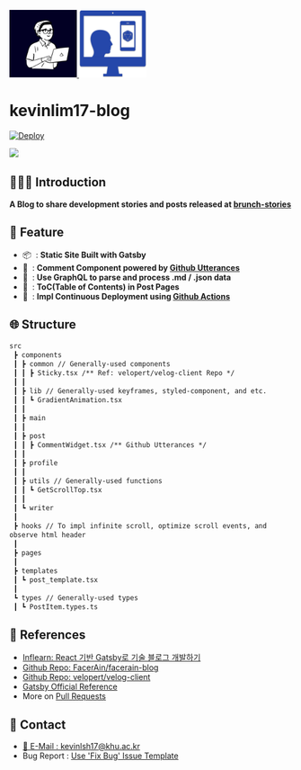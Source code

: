 <p align="left">
  <a href="https://cvbox.org/avatar-plus">
    <img alt="FavIcon" src="./static/notion-avatar.png" width="120" />
  </a>
  <img alt="logo" src="./static/favicon.png" width="120" />
</p>


<h1 align="left">
  kevinlim17-blog
</h1>

[![Deploy](https://github.com/kevinlim17/kevinlim17-dev-blog/actions/workflows/deploy.yml/badge.svg)](https://github.com/kevinlim17/kevinlim17-dev-blog/actions/workflows/deploy.yml)  

<a href="https://kevinlim17.com"><img src="https://img.shields.io/badge/Blog Link-020024?style=flat&logo=Gatsby&logoColor=white"/></a>


## 🧑🏻‍💻 Introduction
**A Blog to share development stories and posts released at [brunch-stories](https://brunch.co.kr/@kevinlim17)**


## 🧭 Feature

- 📦&nbsp; : **Static Site Built with Gatsby**
- 💬&nbsp; : **Comment Component powered by [Github Utterances](https://github.com/utterance/utterances)**
- 🧮&nbsp; : **Use GraphQL to parse and process .md / .json data**
- 🧩&nbsp; : **ToC(Table of Contents) in Post Pages**
- 🔁&nbsp; : **Impl Continuous Deployment using [Github Actions](https://docs.github.com/en/actions)**

## 🌐 Structure
```
src
 ┣ components
 ┃ ┣ common // Generally-used components
 ┃ ┃ ┣ Sticky.tsx /** Ref: velopert/velog-client Repo */
 ┃ ┃
 ┃ ┣ lib // Generally-used keyframes, styled-component, and etc.
 ┃ ┃ ┗ GradientAnimation.tsx
 ┃ ┃
 ┃ ┣ main 
 ┃ ┃
 ┃ ┣ post 
 ┃ ┃ ┣ CommentWidget.tsx /** Github Utterances */
 ┃ ┃
 ┃ ┣ profile
 ┃ ┃
 ┃ ┣ utils // Generally-used functions
 ┃ ┃ ┗ GetScrollTop.tsx
 ┃ ┃
 ┃ ┗ writer
 ┃
 ┣ hooks // To impl infinite scroll, optimize scroll events, and observe html header
 ┃
 ┣ pages
 ┃
 ┣ templates 
 ┃ ┗ post_template.tsx
 ┃
 ┗ types // Generally-used types
 ┃ ┗ PostItem.types.ts
```

## 📑 References
- [Inflearn: React 기반 Gatsby로 기술 블로그 개발하기](https://www.inflearn.com/course/lecture?courseSlug=gatsby-%EA%B8%B0%EC%88%A0%EB%B8%94%EB%A1%9C%EA%B7%B8)
- [Github Repo: FacerAin/facerain-blog](https://github.com/FacerAin/facerain-blog)
- [Github Repo: velopert/velog-client](https://github.com/velopert/velog-client)
- [Gatsby Official Reference](https://www.gatsbyjs.com/)
- More on [Pull Requests](https://github.com/kevinlim17/kevinlim17-dev-blog/pulls)


## 📲 Contact
- [📧 E-Mail : kevinlsh17@khu.ac.kr](mailto:kevinlsh17@khu.ac.kr)
- Bug Report : [Use 'Fix Bug' Issue Template](https://github.com/kevinlim17/kevinlim17-dev-blog/issues/new/choose)
